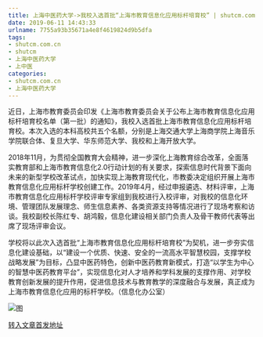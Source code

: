 ```yaml
---
title: 上海中医药大学->我校入选首批“上海市教育信息化应用标杆培育校” | shutcm.com.cn
date: 2019-06-11 14:43:33
urlname: 7755a93b35671a4e8f4619824d9b5dfa
tags: 
- shutcm.com.cn
- shutcm
- 上海中医药大学
- 上中医
categories:
- shutcm.com.cn
- 上海中医药大学
---
```



近日，上海市教育委员会印发《上海市教育委员会关于公布上海市教育信息化应用标杆培育校名单（第一批）的通知》，我校入选首批上海市教育信息化应用标杆培育校。本次入选的本科高校共五个名额，分别是上海交通大学上海商学院上海音乐学院联合体、复旦大学、华东师范大学、我校和上海开放大学。

2018年11月，为贯彻全国教育大会精神，进一步深化上海教育综合改革，全面落实教育部和上海市教育信息化2.0行动计划的有关要求，探索信息时代背景下面向未来的新型学校改革试点，加快实现上海教育现代化，市教委决定组织开展上海市教育信息化应用标杆学校创建工作。2019年4月，经过申报遴选、材料评审，上海市教育信息化应用标杆学校评审专家组到我校进行入校评审，对我校的信息化环境、管理团队发展理念、师生信息素养、各类资源支持等情况进行了现场考察和访谈。我校副校长陈红专、胡鸿毅，信息化建设相关部门负责人及骨干教师代表等出席了现场评审会议。

学校将以此次入选首批“上海市教育信息化应用标杆培育校”为契机，进一步夯实信息化建设基础，以“建设一个优质、快速、安全的一流高水平智慧校园，支撑学校战略发展”为目标，凸显中医药特色，创新中医药教育新模式，打造“以学生为中心的智慧中医药教育平台”，实现信息化对人才培养和学科发展的支撑作用、对学校教育创新发展的提升作用，促进信息技术与教育教学的深度融合与发展，真正成为上海市教育信息化应用的标杆学校。（信息化办公室）



![图](https://www.shutcm.edu.cn/_upload/article/images/29/a1/ab27e1234ca2be371079ef34640c/5c45ca83-a4d0-4b1a-9917-1e6d1f3ec726.jpg)

[转入文章首发地址](https://www.shutcm.edu.cn/2019/0611/c221a105123/page.htm)